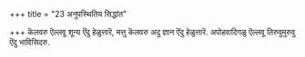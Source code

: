 +++
title = "23 अनुपस्थितिय सिद्धांत"

+++
कॆलवरु ऎल्लवू शून्य ऎंदु हेळुत्तारॆ, मत्तु कॆलवरु अदु ज्ञान ऎंदु हेळुत्तारॆ. अपोहवादिगळु ऎल्लवू तिरुवुमुरुवु ऎंदु भाविसिदरु.

